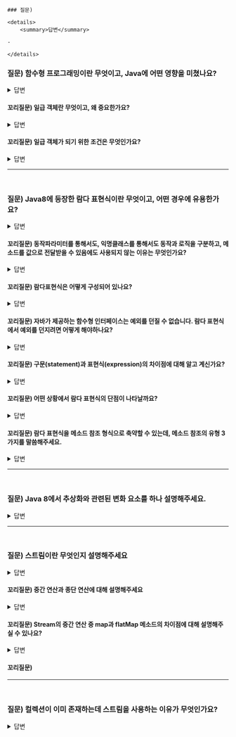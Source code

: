 ```
### 질문)

<details>
    <summary>답변</summary>

-

</details>
```

### 질문) 함수형 프로그래밍이란 무엇이고, Java에 어떤 영향을 미쳤나요?

<details>
    <summary>답변</summary>

- 함수형 프로그래밍이란, 메소드 그 자체를 값으로 취급하여 다른 메소드에게 전달하는 프로그래밍 기법
- Java8 부터 함수형 프로그래밍을 위해 메소드를 일급 객체로 취급, 새로운 값의 형식으로 추가.
- 즉, 메소드 참조와 람다 문법을 활용해 메소드/함수 그 자체를 값으로 매개할 수 있다.
- Stream 기능의 토대를 제공

</details>

#### 꼬리질문) 일급 객체란 무엇이고, 왜 중요한가요?

<details>
    <summary>답변</summary>

일급 객체

- 자바에서는 함수들이 일급 객체에 포함되지 않지만 코틀린,자바스크립트 등의 언어에서는 변수에 함수를 할당하고 사용할 수 있다.

</details>

#### 꼬리질문) 일급 객체가 되기 위한 조건은 무엇인가요?

<details>
    <summary>답변</summary>

일급 시민의 조건 3가지

1. 변수나 데이터에 할당 할 수 있어야 한다.
2. 객체의 인자로 넘길 수 있어야 한다.
3. 객체의 리턴값으로 리턴 할수 있어야 한다.

- 참고 링크 : https://github.com/backend-deep-dive/modern-java-in-action/issues?q=is%3Aissue+is%3Aclosed

</details>

---

</br>

### 질문) Java8에 등장한 람다 표현식이란 무엇이고, 어떤 경우에 유용한가요?

<details>
    <summary>답변</summary>

- 메서드로 전달할 수 있는 익명 함수를 단순화한 것
- 자바 8 이전에 불가능 했던 기능은 아니지만, 코드를 간결하게 다른 메소드에게 전달할 수 있다.

</details>

#### 꼬리질문) 동작파라미터를 통해서도, 익명클래스를 통해서도 동작과 로직을 구분하고, 메소드를 값으로 전달받을 수 있음에도 사용되지 않는 이유는 무엇인가요?

<details>
    <summary>답변</summary>

- 동작파라미터 : 클래스를 구현해 인스턴스화 하는 과정이 필요
- 예제코드

```java

public static List<Apple> filterApples(List<Apple> inventory, ApplePredicate p){
    List<Apple> result = new ArrayList<>();
    for(Apple apple : inventory){
        if(p.test(apple)){
            result.add(apple);
        }
    }
    return result;
}

public interface ApplePredicate {
    boolean test (Apple apple);
}

public class AppleRedAndHeavyPredicate implements ApplePredicate {
    public boolean test(Apple apple){
        return RED.equals(apple.getColor()) && apple.getWeight() > 150;
    }
}

public static void main(){
    List<Apple> readAndHeavyApples = filterApples(inventory, new AppleRedAndHeavyPredicate);
}
```

- 익명 클래스 : 클래스 선언과 인스턴스화를 동시에 할 수 있지만, 가독성이 떨어짐

</details>

#### 꼬리질문) 람다표현식은 어떻게 구성되어 있나요?

<details>
    <summary>답변</summary>

- 파라미터, 화살표, 바디로 구분된다.
- 파라미터의 타입은 생략 가능
- 람다 표현식에 한 문장만 존재할 경우 중괄호, return 문 생략 가능

</details>

#### 꼬리질문) 자바가 제공하는 함수형 인터페이스는 예외를 던질 수 없습니다. 람다 표현식에서 예외를 던지려면 어떻게 해야하나요?

<details>
    <summary>답변</summary>

- checked exception을 함수형 인터페이스에서 던질 수 없다.
1. 확인된 예외를 선언하는 함수형 인터페이스를 직접 정의
2. 람다를 tyr catch 블록으로 surround 하기

</details>

#### 꼬리질문) 구문(statement)과 표현식(expression)의 차이점에 대해 알고 계신가요?

<details>
    <summary>답변</summary>

- Expression : 하나 이상의 값으로 표현될 수 있는 코드, 즉 평가 가능
  - 산술식, 객체 할당, 함수 호출
- Statement : 실행 가능한 최소의 독립적 코드, 동작을 기술
  - 변수 선언, 할당, 조건문, 반복문
- 개념적 집합 관계가 아닌 구성 가능 관계, 즉 문장 속에 식이 존재할 수 있음을 의미

</details>

#### 꼬리질문) 어떤 상황에서 람다 표현식의 단점이 나타날까요?

<details>
    <summary>답변</summary>

- 내부 동작 코드를 재사용하고 싶을 때
- 반쪽짜리 클로저 지원(모던자바인액션 112~114p)
- 재귀 람다식 호출이 까다로움

</details>

#### 꼬리질문) 람다 표현식을 메소드 참조 형식으로 축약할 수 있는데, 메소드 참조의 유형 3가지를 말씀해주세요.

<details>
    <summary>답변</summary>

1. 정적 메소드 참조
2. 인스턴스 메소드 참조
3. 기존 객체의 인스턴스 메소드 참조
    - 비공개 헬퍼 메소드 정의한 상황에서 활용 가능
    - this 키워드 또는 매개받은 인스턴스로 접근.
    - 비공개 헬퍼 메소드 : 클래스/인터페이스 내부에서만 사용되는 메소드

</details>

---

</br>

### 질문) Java 8에서 추상화와 관련된 변화 요소를 하나 설명해주세요.

<details>
    <summary>답변</summary>

- 인터페이스에 추상메소드 외에 default 메소드와 static 메소드가 추가되었습니다.
- Collection 하위의 자료구조를 Stream으로 변환하기 위해 추상메소드를 추가하면, 하위의 모든 구현체를 수정해야 하는 문제를 해결하기 위해 등장.

참고 링크 : https://cloudstudying.kr/questions/72

</details>

---
</br>

### 질문) 스트림이란 무엇인지 설명해주세요

<details>
    <summary>답변</summary>

- 컬렉션 데이터를 처리할 수 있는 방법
- 다양한 연산을 SQL과 같이 선언형 질의로 표현하여 직관적이고 간결하게 표현 가능. 이를 통해 코드의 가독성 향상.
- 내부 동작의 구현을 신경쓰지 않고 데이터를 처리 가능.

</details>

#### 꼬리질문) 중간 연산과 종단 연산에 대해 설명해주세요

<details>
    <summary>답변</summary>

중간 연산
- 연결할 수 있는 스트림
- 다른 스트림을 반환
- 단말 연산을 실행해야 연산 수행 &rarr; lazy
- E.g.) filter, map, sorted, distinct, limit

최종(단말) 연산
- 스트림을 닫는 연산
- 스트림 이외의 결과가 반환
- E.g.) collect, count, forEach

</details>

#### 꼬리질문) Stream의 중간 연산 중 map과 flatMap 메소드의 차이점에 대해 설명해주실 수 있나요?

<details>
    <summary>답변</summary>

map
- 스트림 각 요소에 적용할 함수를 map 메소드 인수로 제공
- 각 요소를 다른 요소로 변환(매핑)하거나 정보를 추출하는데 사용

flatMap
- 하나의 평면화된 스트림을 반환
- 스트림의 각 값을 다른 스트림으로 만들어 모든 스트림을 하나의 스트림으로 연결

</details>

#### 꼬리질문) 

---
</br>

### 질문) 컬렉션이 이미 존재하는데 스트림을 사용하는 이유가 무엇인가요?

<details>
    <summary>답변</summary>

(모던 자바 인 액션 143p~)

컬렉션 스트림 공통점
- 연속된 값을 저장하는 자료구조의 인터페이스를 제공
- '연속된'이란, 순차적으로 값에 접근

차이점
- 데이터를 언제 계산하는지
- 한 번만 탐색(소비)할 수 있다
- 외부 반복을 사용하는 컬렉션과 달리 내부 반복을 사용

</details>

